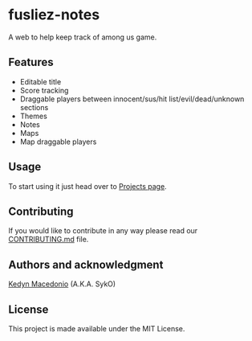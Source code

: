 # fusliez-notes

A web to help keep track of among us game.

## Features

- Editable title
- Score tracking
- Draggable players between innocent/sus/hit list/evil/dead/unknown sections
- Themes
- Notes
- Maps
- Map draggable players

## Usage

To start using it just head over to [Projects page](https://kedyn.github.io/fusliez-notes/).

## Contributing

If you would like to contribute in any way please read our
[CONTRIBUTING.md](CONTRIBUTING.md) file.

## Authors and acknowledgment

[Kedyn Macedonio](https://github.com/Kedyn) (A.K.A. SykO)

## License

This project is made available under the MIT License.
